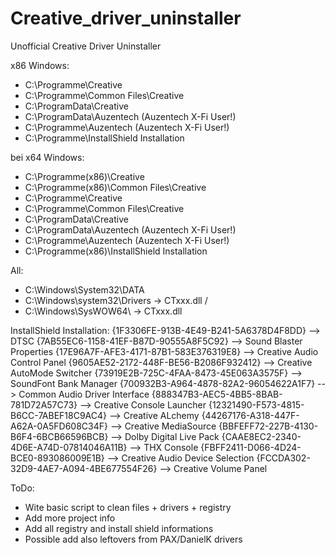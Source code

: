 # Creative_driver_uninstaller

Unofficial Creative Driver Uninstaller



x86 Windows:
- C:\Programme\Creative
- C:\Programme\Common Files\Creative
- C:\ProgramData\Creative
- C:\ProgramData\Auzentech (Auzentech X-Fi User!)
- C:\Programme\Auzentech (Auzentech X-Fi User!)
- C:\Programme\InstallShield Installation 



bei x64 Windows:
- C:\Programme(x86)\Creative
- C:\Programme(x86)\Common Files\Creative
- C:\Programme\Creative
- C:\Programme\Common Files\Creative
- C:\ProgramData\Creative
- C:\ProgramData\Auzentech (Auzentech X-Fi User!)
- C:\Programme\Auzentech (Auzentech X-Fi User!)
- C:\Programme(x86)\InstallShield Installation


All:
- C:\Windows\System32\DATA
- C:\Windows\system32\Drivers -> CTxxx.dll / 
- C:\Windows\SysWOW64\  -> CTxxx.dll


InstallShield Installation:
{1F3306FE-913B-4E49-B241-5A6378D4F8DD} --> DTSC
{7AB55EC6-1158-41EF-B87D-90555A8F5C92} --> Sound Blaster Properties
{17E96A7F-AFE3-4171-87B1-583E376319E8} --> Creative Audio Control Panel
{9605AE52-2172-448F-BE56-B2086F932412} --> Creative AutoMode Switcher
{73919E2B-725C-4FAA-8473-45E063A3575F} --> SoundFont Bank Manager
{700932B3-A964-4878-82A2-96054622A1F7} --> Common Audio Driver Interface
{888347B3-AEC5-4BB5-8BAB-781D72A57C73} --> Creative Console Launcher
{12321490-F573-4815-B6CC-7ABEF18C9AC4} --> Creative ALchemy
{44267176-A318-447F-A62A-0A5FD608C34F} --> Creative MediaSource
{BBFEFF72-227B-4130-B6F4-6BCB66596BCB} --> Dolby Digital Live Pack
{CAAE8EC2-2340-4D6E-A74D-07814046A11B} --> THX Console
{FBFF2411-D066-4D24-BCE0-893086009E1B} --> Creative Audio Device Selection
{FCCDA302-32D9-4AE7-A094-4BE677554F26} --> Creative Volume Panel



ToDo:
- Wite basic script to clean files + drivers + registry 
- Add more project info 
- Add all registry and install shield informations
- Possible add also leftovers from PAX/DanielK drivers 

